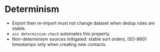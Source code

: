 # Determinism

- Export then re-import must not change dataset when dedup rules are stable.
- `acx determinism-check` automates this property.
- Non-determinism sources mitigated: stable sort orders, ISO-8601 timestamps only when creating new contacts.
